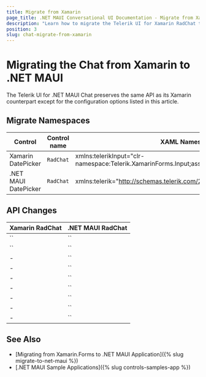 ```yaml
---
title: Migrate from Xamarin
page_title: .NET MAUI Conversational UI Documentation - Migrate from Xamarin
description: "Learn how to migrate the Telerik UI for Xamarin RadChat to the Telerik UI for .NET MAUI framework by updating the namespaces and the incompatible NuGet packages. "
position: 3
slug: chat-migrate-from-xamarin
---
```


# Migrating the Chat from Xamarin to .NET MAUI

The Telerik UI for .NET MAUI Chat preserves the same API as its Xamarin counterpart except for the configuration options listed in this article.

## Migrate Namespaces

| Control | Control name | XAML Namespcace | C# Namespace|
| --------------- | --------------- | --------------- | --------------- |
| Xamarin DatePicker | `RadChat` | xmlns:telerikInput="clr-namespace:Telerik.XamarinForms.Input;assembly=Telerik.XamarinForms.Input" | using Telerik.XamarinForms.Input; | 
| .NET MAUI DatePicker | `RadChat` | xmlns:telerik="http://schemas.telerik.com/2022/xaml/maui" | using Telerik.Maui.Controls; |


## API Changes

| Xamarin RadChat | .NET MAUI RadChat |
| ------------- | --------------- |
| `` | `` |
| `` | `` |
| - | `` |
| - | `` |
| - | `` |
| - | `` |
| - | `` |
| - | `` |
| - | `` |

## See Also

* [Migrating from Xamarin.Forms to .NET MAUI Application]({% slug migrate-to-net-maui %})
* [.NET MAUI Sample Applications]({% slug controls-samples-app %})